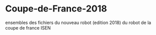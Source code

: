 # Coupe-de-France-2018
ensembles des fichiers du nouveau robot (edition 2018) du robot de la coupe de france ISEN
